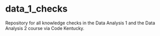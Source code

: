 # data_1_checks
Repository for all knowledge checks in the Data Analysis 1 and the Data Analysis 2 course via Code Kentucky.
